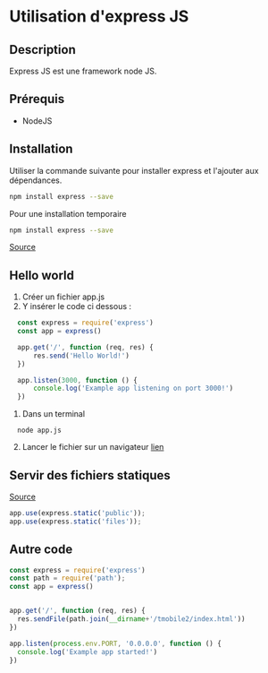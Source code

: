 # Utilisation d'express JS

## Description

Express JS est une framework node JS.

## Prérequis

* NodeJS

## Installation

Utiliser la commande suivante pour installer express et l'ajouter aux dépendances.

```bash
npm install express --save
```

Pour une installation temporaire

```bash
npm install express --save
```

[Source](https://expressjs.com/fr/starter/installing.html)

## Hello world

1. Créer un fichier app.js
1. Y insérer le code ci dessous :

  ```js
    const express = require('express')
    const app = express()

    app.get('/', function (req, res) {
        res.send('Hello World!')
    })

    app.listen(3000, function () {
        console.log('Example app listening on port 3000!')
    })
  ```

1. Dans un terminal

  ```console
    node app.js
  ```
  
2. Lancer le fichier sur un navigateur [lien](http://localhost:3000)

## Servir des fichiers statiques

[Source](https://expressjs.com/fr/starter/static-files.html)

```js
app.use(express.static('public'));
app.use(express.static('files'));
```

## Autre code

```ts
const express = require('express')
const path = require('path');
const app = express()


app.get('/', function (req, res) {
  res.sendFile(path.join(__dirname+'/tmobile2/index.html'))
})

app.listen(process.env.PORT, '0.0.0.0', function () {
  console.log('Example app started!')
})
```
